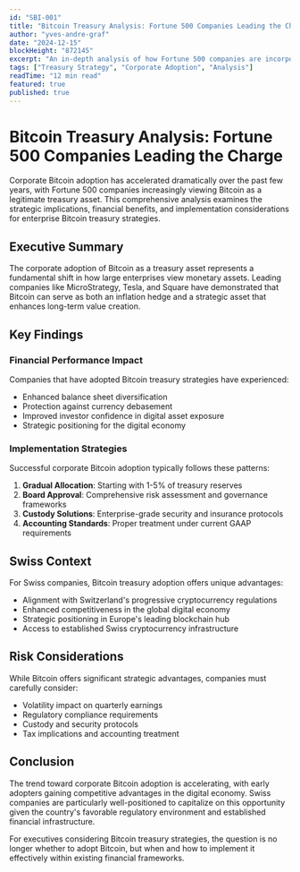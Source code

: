 ```yaml
---
id: "SBI-001"
title: "Bitcoin Treasury Analysis: Fortune 500 Companies Leading the Charge"
author: "yves-andre-graf"
date: "2024-12-15"
blockHeight: "872145"
excerpt: "An in-depth analysis of how Fortune 500 companies are incorporating Bitcoin into their treasury strategies, examining the financial implications and strategic advantages of corporate Bitcoin adoption."
tags: ["Treasury Strategy", "Corporate Adoption", "Analysis"]
readTime: "12 min read"
featured: true
published: true
---
```


# Bitcoin Treasury Analysis: Fortune 500 Companies Leading the Charge

Corporate Bitcoin adoption has accelerated dramatically over the past few years, with Fortune 500 companies increasingly viewing Bitcoin as a legitimate treasury asset. This comprehensive analysis examines the strategic implications, financial benefits, and implementation considerations for enterprise Bitcoin treasury strategies.

## Executive Summary

The corporate adoption of Bitcoin as a treasury asset represents a fundamental shift in how large enterprises view monetary assets. Leading companies like MicroStrategy, Tesla, and Square have demonstrated that Bitcoin can serve as both an inflation hedge and a strategic asset that enhances long-term value creation.

## Key Findings

### Financial Performance Impact

Companies that have adopted Bitcoin treasury strategies have experienced:
- Enhanced balance sheet diversification
- Protection against currency debasement
- Improved investor confidence in digital asset exposure
- Strategic positioning for the digital economy

### Implementation Strategies

Successful corporate Bitcoin adoption typically follows these patterns:
1. **Gradual Allocation**: Starting with 1-5% of treasury reserves
2. **Board Approval**: Comprehensive risk assessment and governance frameworks
3. **Custody Solutions**: Enterprise-grade security and insurance protocols
4. **Accounting Standards**: Proper treatment under current GAAP requirements

## Swiss Context

For Swiss companies, Bitcoin treasury adoption offers unique advantages:
- Alignment with Switzerland's progressive cryptocurrency regulations
- Enhanced competitiveness in the global digital economy
- Strategic positioning in Europe's leading blockchain hub
- Access to established Swiss cryptocurrency infrastructure

## Risk Considerations

While Bitcoin offers significant strategic advantages, companies must carefully consider:
- Volatility impact on quarterly earnings
- Regulatory compliance requirements
- Custody and security protocols
- Tax implications and accounting treatment

## Conclusion

The trend toward corporate Bitcoin adoption is accelerating, with early adopters gaining competitive advantages in the digital economy. Swiss companies are particularly well-positioned to capitalize on this opportunity given the country's favorable regulatory environment and established financial infrastructure.

For executives considering Bitcoin treasury strategies, the question is no longer whether to adopt Bitcoin, but when and how to implement it effectively within existing financial frameworks.